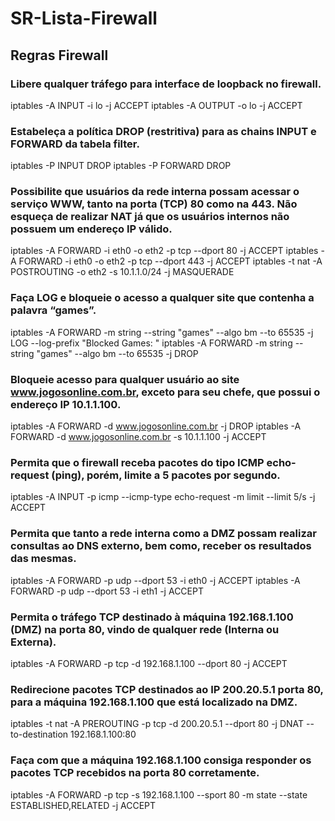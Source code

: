 # SR-Lista-Firewall

## Regras Firewall
### Libere qualquer tráfego para interface de loopback no firewall.
iptables -A INPUT -i lo -j ACCEPT iptables -A OUTPUT -o lo -j ACCEPT
### Estabeleça a política DROP (restritiva) para as chains INPUT e FORWARD da tabela filter.
iptables -P INPUT DROP iptables -P FORWARD DROP
### Possibilite que usuários da rede interna possam acessar o serviço WWW, tanto na porta (TCP) 80 como na 443. Não esqueça de realizar NAT já que os usuários internos não possuem um endereço IP válido.
iptables -A FORWARD -i eth0 -o eth2 -p tcp --dport 80 -j ACCEPT iptables -A FORWARD -i eth0 -o eth2 -p tcp --dport 443 -j ACCEPT iptables -t nat -A POSTROUTING -o eth2 -s 10.1.1.0/24 -j MASQUERADE
### Faça LOG e bloqueie o acesso a qualquer site que contenha a palavra “games”.
iptables -A FORWARD -m string --string "games" --algo bm --to 65535 -j LOG --log-prefix "Blocked Games: " iptables -A FORWARD -m string --string "games" --algo bm --to 65535 -j DROP
### Bloqueie acesso para qualquer usuário ao site www.jogosonline.com.br, exceto para seu chefe, que possui o endereço IP 10.1.1.100.
iptables -A FORWARD -d www.jogosonline.com.br -j DROP iptables -A FORWARD -d www.jogosonline.com.br -s 10.1.1.100 -j ACCEPT
### Permita que o firewall receba pacotes do tipo ICMP echo-request (ping), porém, limite a 5 pacotes por segundo.
iptables -A INPUT -p icmp --icmp-type echo-request -m limit --limit 5/s -j ACCEPT
### Permita que tanto a rede interna como a DMZ possam realizar consultas ao DNS externo, bem como, receber os resultados das mesmas.
iptables -A FORWARD -p udp --dport 53 -i eth0 -j ACCEPT iptables -A FORWARD -p udp --dport 53 -i eth1 -j ACCEPT
### Permita o tráfego TCP destinado à máquina 192.168.1.100 (DMZ) na porta 80, vindo de qualquer rede (Interna ou Externa).
iptables -A FORWARD -p tcp -d 192.168.1.100 --dport 80 -j ACCEPT
### Redirecione pacotes TCP destinados ao IP 200.20.5.1 porta 80, para a máquina 192.168.1.100 que está localizado na DMZ.
iptables -t nat -A PREROUTING -p tcp -d 200.20.5.1 --dport 80 -j DNAT --to-destination 192.168.1.100:80
### Faça com que a máquina 192.168.1.100 consiga responder os pacotes TCP recebidos na porta 80 corretamente.
iptables -A FORWARD -p tcp -s 192.168.1.100 --sport 80 -m state --state ESTABLISHED,RELATED -j ACCEPT
